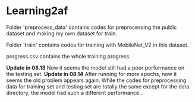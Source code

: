 # Learning2af
Folder 'preprocess_data' contains codes for preprocessing the public dataset and making my own dataset for train.

Folder 'train' contains codes for training with MobileNet_V2 in this dataset.

progress.csv contains the whole training progress.

__Update in 08.13__ Now it seems the model still had a poor performance on the testing set.
__Update in 08.14__ After running for more epochs, now it seems the old problem appears again. While the codes for preprocessing data for training set and testing set are totally the same except for the data directory, the model had such a different performance...

